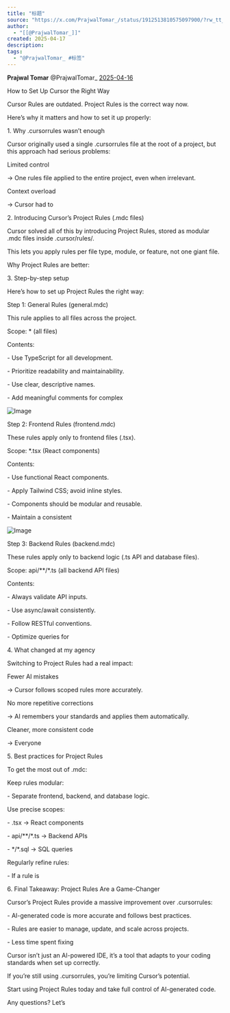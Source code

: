 ```yaml
---
title: "标题"
source: "https://x.com/PrajwalTomar_/status/1912513810575097900/?rw_tt_thread=True"
author:
  - "[[@PrajwalTomar_]]"
created: 2025-04-17
description:
tags:
  - "@PrajwalTomar_ #标签"
---
```

**Prajwal Tomar** @PrajwalTomar\_ [2025-04-16](https://x.com/PrajwalTomar_/status/1912513810575097900)

How to Set Up Cursor the Right Way

Cursor Rules are outdated. Project Rules is the correct way now.

Here’s why it matters and how to set it up properly:


1\. Why .cursorrules wasn’t enough

Cursor originally used a single .cursorrules file at the root of a project, but this approach had serious problems:

Limited control

→ One rules file applied to the entire project, even when irrelevant.

Context overload

→ Cursor had to


2\. Introducing Cursor’s Project Rules (.mdc files)

Cursor solved all of this by introducing Project Rules, stored as modular .mdc files inside .cursor/rules/.

This lets you apply rules per file type, module, or feature, not one giant file.

Why Project Rules are better:


3\. Step-by-step setup

Here’s how to set up Project Rules the right way:


Step 1: General Rules (general.mdc)

This rule applies to all files across the project.

Scope: \* (all files)

Contents:

\- Use TypeScript for all development.

\- Prioritize readability and maintainability.

\- Use clear, descriptive names.

\- Add meaningful comments for complex

![Image](https://pbs.twimg.com/media/GoqYOvdWkAAxZcE?format=png&name=large)


Step 2: Frontend Rules (frontend.mdc)

These rules apply only to frontend files (.tsx).

Scope: \*.tsx (React components)

Contents:

\- Use functional React components.

\- Apply Tailwind CSS; avoid inline styles.

\- Components should be modular and reusable.

\- Maintain a consistent

![Image](https://pbs.twimg.com/media/GoqYSkEWgAAWOaH?format=png&name=large)


Step 3: Backend Rules (backend.mdc)

These rules apply only to backend logic (.ts API and database files).

Scope: api/\*\*/\*.ts (all backend API files)

Contents:

\- Always validate API inputs.

\- Use async/await consistently.

\- Follow RESTful conventions.

\- Optimize queries for

4\. What changed at my agency

Switching to Project Rules had a real impact:

Fewer AI mistakes

→ Cursor follows scoped rules more accurately.

No more repetitive corrections

→ AI remembers your standards and applies them automatically.

Cleaner, more consistent code

→ Everyone


5\. Best practices for Project Rules

To get the most out of .mdc:

Keep rules modular:

\- Separate frontend, backend, and database logic.

Use precise scopes:

\- .tsx → React components

\- api/\*\*/\*.ts → Backend APIs

\- \*/\*.sql → SQL queries

Regularly refine rules:

\- If a rule is


6\. Final Takeaway: Project Rules Are a Game-Changer

Cursor’s Project Rules provide a massive improvement over .cursorrules:

\- AI-generated code is more accurate and follows best practices.

\- Rules are easier to manage, update, and scale across projects.

\- Less time spent fixing


Cursor isn’t just an AI-powered IDE, it’s a tool that adapts to your coding standards when set up correctly.

If you’re still using .cursorrules, you’re limiting Cursor’s potential.

Start using Project Rules today and take full control of AI-generated code.

Any questions? Let’s